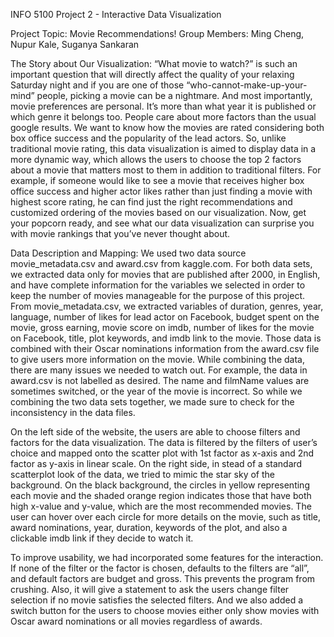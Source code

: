 INFO 5100 Project 2 - Interactive Data Visualization

Project Topic: Movie Recommendations!
Group Members: Ming Cheng, Nupur Kale, Suganya Sankaran

The Story about Our Visualization:
“What movie to watch?” is such an important question that will directly affect the quality of your relaxing Saturday night and if you are one of those “who-cannot-make-up-your-mind” people, picking a movie can be a nightmare. And most importantly, movie preferences are personal. It’s more than what year it is published or which genre it belongs too. People care about more factors than the usual google results. We want to know how the movies are rated considering both box office success and the popularity of the lead actors.
So, unlike traditional movie rating, this data visualization is aimed to display data in a more dynamic way, which allows the users to choose the top 2 factors about a movie that matters most to them in addition to traditional filters. For example, if someone would like to see a movie that receives higher box office success and higher actor likes rather than just finding a movie with highest score rating, he can find just the right recommendations and customized ordering of the movies based on our visualization. 
Now, get your popcorn ready, and see what our data visualization can surprise you with movie rankings that you’ve never thought about.

Data Description and Mapping:
We used two data source movie_metadata.csv and award.csv from kaggle.com. For both data sets, we extracted data only for movies that are published after 2000, in English, and have complete information for the variables we selected in order to keep the number of movies manageable for the purpose of this project. From movie_metadata.csv, we extracted variables of duration, genres, year, language, number of likes for lead actor on Facebook, budget spent on the movie, gross earning, movie score on imdb, number of likes for the movie on Facebook, title, plot keywords, and imdb link to the movie. Those data is combined with their Oscar nominations information from the award.csv file to give users more information on the movie. 
While combining the data, there are many issues we needed to watch out. For example, the data in award.csv is not labelled as desired. The name and filmName values are sometimes switched, or the year of the movie is incorrect. So while we combining the two data sets together, we made sure to check for the inconsistency in the data files.  

On the left side of the website, the users are able to choose filters and factors for the data visualization. The data is filtered by the filters of user’s choice and mapped onto the scatter plot with 1st factor as x-axis and 2nd factor as y-axis in linear scale. On the right side, in stead of a standard scatterplot look of the data, we tried to mimic the star sky of the background. On the black background, the circles in yellow representing each movie and the shaded orange region indicates those that have both high x-value and y-value, which are the most recommended movies. The user can hover over each circle for more details on the movie, such as title, award nominations, year, duration, keywords of the plot, and also a clickable imdb link if they decide to watch it.  

To improve usability, we had incorporated some features for the interaction. If none of the filter or the factor is chosen, defaults to the filters are “all”, and default factors are budget and gross. This prevents the program from crushing. Also, it will give a statement to ask the users change filter selection if no movie satisfies the selected filters. And we also added a switch button for the users to choose movies either only show movies with Oscar award nominations or all movies regardless of awards. 
